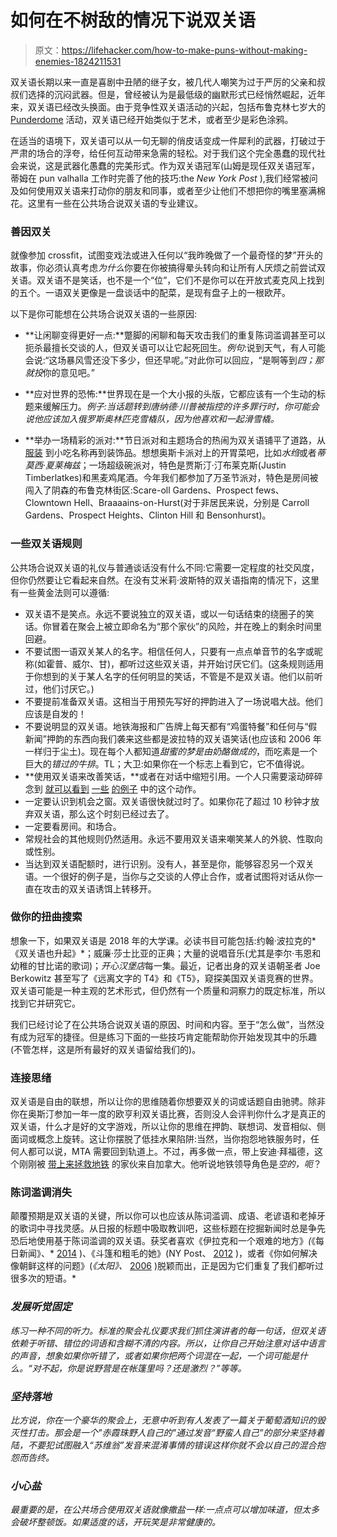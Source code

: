 # 如何在不树敌的情况下说双关语

> 原文：<https://lifehacker.com/how-to-make-puns-without-making-enemies-1824211531>

双关语长期以来一直是喜剧中丑陋的继子女，被几代人嘲笑为过于严厉的父亲和叔叔们选择的沉闷武器。但是，曾经被认为是最低级的幽默形式已经悄然崛起，近年来，双关语已经改头换面。由于竞争性双关语活动的兴起，包括布鲁克林七岁大的 [Punderdome](https://www.facebook.com/punderdome/) 活动，双关语已经开始类似于艺术，或者至少是彩色涂鸦。



在适当的语境下，双关语可以从一句无聊的俏皮话变成一件犀利的武器，打破过于严肃的场合的浮夸，给任何互动带来急需的轻松。对于我们这个完全愚蠢的现代社会来说，这是武器化愚蠢的完美形式。作为双关语冠军(山姆是现任双关语冠军，蒂姆在 pun valhalla 工作时完善了他的技巧:the *New York Post* ),我们经常被问及如何使用双关语来打动你的朋友和同事，或者至少让他们不想把你的嘴里塞满棉花。这里有一些在公共场合说双关语的专业建议。

### **善因双关**

就像参加 crossfit，试图变戏法或进入任何以“我昨晚做了一个最奇怪的梦”开头的故事，你必须认真考虑*为什么*你要在你被搞得晕头转向和让所有人厌烦之前尝试双关语。双关语不是笑话，也不是一个“位”，它们不是你可以在开放式麦克风上找到的五个。一语双关更像是一盘谈话中的配菜，是现有盘子上的一根欧芹。

以下是你可能想在公共场合说双关语的一些原因:

- **让闲聊变得更好一点:**蹩脚的闲聊和每天攻击我们的重复陈词滥调甚至可以扼杀最擅长交谈的人，但双关语可以让它起死回生。*例句*:说到天气，有人可能会说:“这场暴风雪还没下多少，但还早呢。”对此你可以回应，“是啊等到*四；那就投*你的意见吧。”

- **应对世界的恐怖:**世界现在是一个大小报的头版，它都应该有一个生动的标题来缓解压力。*例子:*当话题转到唐纳德·川普被指控的许多罪行时，你可能会说他应该加入俄罗斯奥林匹克雪橇队，因为他喜欢和*一起滑雪橇。*

- **举办一场精彩的派对:**节日派对和主题场合的热闹为双关语铺平了道路，从 [服装](http://mentalfloss.com/article/504478/26-punny-halloween-costume-ideas-pun-champion) 到小吃名称再到装饰品。想想奥斯卡派对上的开胃菜吧，比如*水绉*或者*蒂莫西·夏莱梅兹*；一场超级碗派对，特色是贾斯汀·汀布莱克斯(Justin Timberlatkes)和黑麦鸡尾酒。今年我们都参加了万圣节派对，特色是房间被闯入了阴森的布鲁克林街区:Scare-oll Gardens、Prospect fews、Clowntown Hell、Braaaains-on-Hurst(对于非居民来说，分别是 Carroll Gardens、Prospect Heights、Clinton Hill 和 Bensonhurst)。

### **一些双关语规则**

公共场合说双关语的礼仪与普通谈话没有什么不同:它需要一定程度的社交风度，但你仍然要让它看起来自然。在没有艾米莉·波斯特的双关语指南的情况下，这里有一些黄金法则可以遵循:

*   双关语不是笑点。永远不要说独立的双关语，或以一句话结束的绕圈子的笑话。你冒着在聚会上被立即命名为“那个家伙”的风险，并在晚上的剩余时间里回避。
*   不要试图一语双关某人的名字。相信任何人，只要有一点点单音节的名字或昵称(如霍普、威尔、甘)，都听过这些双关语，并开始讨厌它们。(这条规则适用于你想到的关于某人名字的任何明显的笑话，不管是不是双关语。他们以前听过，他们讨厌它。)
*   不要提前准备双关语。这相当于用预先写好的押韵进入了一场说唱大战。他们应该是自发的！
*   不要说明显的双关语。地铁海报和广告牌上每天都有“鸡蛋特餐”和任何与“假新闻”押韵的东西向我们袭来这些都是波拉特的双关语笑话(也应该和 2006 年一样归于尘土)。现在每个人都知道*甜蜜的梦是由奶酪做成的*，而吃素是一个巨大的*错过的牛排*。TL；大卫:如果你在一个标志上看到它，它不值得说。
*   **使用双关语来改善笑话，**或者在对话中缩短引用。一个人只需要滚动碎碎念到 [就可以看到](https://twitter.com/timdonnelly/status/969618668580737025) [一些](https://twitter.com/aedwardslevy/status/979044141882634240) [的例子](https://twitter.com/ahoysamantha/status/856950673543483394) 中的这个动作。
*   一定要认识到机会之窗。双关语很快就过时了。如果你花了超过 10 秒钟才放弃双关语，那么这个时刻已经过去了。
*   一定要看房间。和场合。
*   常规社会的其他规则仍然适用。永远不要用双关语来嘲笑某人的外貌、性取向或性别。
*   当达到双关语配额时，进行识别。没有人，甚至是你，能够容忍另一个双关语。一个很好的例子是，当你与之交谈的人停止合作，或者试图将对话从你一直在攻击的双关语诱饵上转移开。

### **做你的扭曲搜索**

想象一下，如果双关语是 2018 年的大学课。必读书目可能包括:约翰·波拉克的*《双关语也升起》*；威廉·莎士比亚的正典；大量的说唱音乐(尤其是李尔·韦恩和幼稚的甘比诺的歌词)；*开心汉堡店*每一集。最近，记者出身的双关语朝圣者 Joe Berkowitz 甚至写了《远离文字的 T4》和《T5》，窥探美国双关语竞赛的世界。双关语可能是一种主观的艺术形式，但仍然有一个质量和洞察力的既定标准，所以找到它并研究它。

我们已经讨论了在公共场合说双关语的原因、时间和内容。至于“怎么做”，当然没有成为冠军的捷径。但是练习下面的一些技巧肯定能帮助你开始发现其中的乐趣(不管怎样，这是所有最好的双关语留给我们的)。

### **连接思绪**

双关语是自由的联想，所以让你的思维随着你想要双关的词或话题自由驰骋。除非你在奥斯汀参加一年一度的欧亨利双关语比赛，否则没人会评判你什么才是真正的双关语，什么才是好的文字游戏，所以让你的思维在押韵、联想词、发音相似、侧面词或概念上旋转。这让你摆脱了低挂水果陷阱:当然，当你抱怨地铁服务时，任何人都可以说，MTA 需要回到轨道上。不过，再多做一点，带上安迪·拜福德，这个刚刚被 [带上来拯救地铁](https://www.nytimes.com/2018/01/16/nyregion/andy-byford-subway-nyc.html) 的家伙来自加拿大。他听说地铁领导角色是*空的，呃*？

### **陈词滥调消失**

颠覆预期是双关语的关键，所以你可以也应该从陈词滥调、成语、老谚语和老掉牙的歌词中寻找灵感。从日报的标题中吸取教训吧，这些标题在挖掘新闻时总是争先恐后地使用基于陈词滥调的双关语。获奖者喜欢《伊拉克和一个艰难的地方》*(*《每日新闻》、* [2014](http://www.nydailynews.com/news/new-york-daily-news-covers-obama-presidency-gallery-1.2942720?pmSlide=1.2942699) )、《斗篷和粗毛的她》(NY Post、 [2012](http://gawker.com/5959423/the-new-york-post-wins-the-petraeus-headline-contest) )，或者《你如何解决像朝鲜这样的问题》(*《太阳》、* [2006](https://www.thesun.co.uk/news/3137806/boffins-uncover-why-our-headlines-are-so-hilarious-and-the-answer-involves-quantum-physics/) )脱颖而出，正是因为它们重复了我们都听过很多次的短语。* 

### ***发展听觉固定***

*练习一种不同的听力。标准的聚会礼仪要求我们抓住演讲者的每一句话，但双关语依赖于听错、错位的词语和含糊不清的内容。所以，让你自己开始注意对话中语言的声音，想象如果你听错了，或者如果你把两个词混在一起，一个词可能是什么。“对不起，你是说野营是在帐篷里吗？还是激烈？”等等。*

### ***坚持落地***

*比方说，你在一个豪华的聚会上，无意中听到有人发表了一篇关于葡萄酒知识的毁灭性打击。那会是一个"*赤霞珠野人自己的*"通过发音“野蛮人自己”的部分来坚持着陆，不要犯试图融入“苏维翁”发音来混淆事情的错误这样你就不会以自己的混合抱怨而告终。*

### ***小心盐***

*最重要的是，在公共场合使用双关语就像撒盐一样:一点点可以增加味道，但太多会破坏整顿饭。如果适度的话，开玩笑是非常健康的。*
